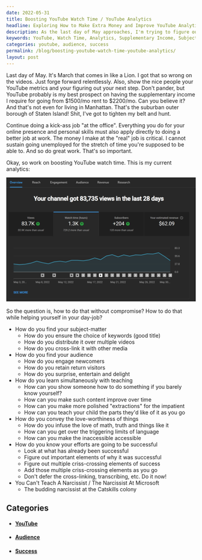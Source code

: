 ```yaml
---
date: 2022-05-31
title: Boosting YouTube Watch Time / YouTube Analytics
headline: Exploring How to Make Extra Money and Improve YouTube Analytics on the Last Day of May
description: As the last day of May approaches, I'm trying to figure out how to make extra money and boost my YouTube watch time and analytics. To do this, I need to understand my subject-matter, audience, and how to convey the love-worthiness of things. I'm also exploring the criss-crossing elements of success and how to teach a narcissist. Join me on my journey to figure out the answers.
keywords: YouTube, Watch Time, Analytics, Supplementary Income, Subject-Matter, Audience, Love-Worthiness, Success, Narcissist
categories: youtube, audience, success
permalink: /blog/boosting-youtube-watch-time-youtube-analytics/
layout: post
---
```



Last day of May. It's March that comes in like a Lion. I got that so wrong on
the videos. Just forge forward relentlessly. Also, show the nice people your
YouTube metrics and your figuring out your next step. Don't pander, but YouTube
probably is my best prospect on having the supplementary income I require for
going from $1500/mo rent to $2200/mo. Can you believe it? And that's not even
for living in Manhattan. That's the suburban outer borough of Staten Island!
Shit, I've got to tighten my belt and hunt.

Continue doing a kick-ass job "at the office". Everything you do for your
online presence and personal skills must also apply directly to doing a better
job at work. The money I make at the "real" job is critical. I cannot sustain
going unemployed for the stretch of time you're supposed to be able to. And so
do great work. That's so important.

Okay, so work on boosting YouTube watch time. This is my current analytics:

![Boosting Youtube Watch Time Analytics](/assets/images/boosting-youtube-watch-time-analytics.png)

So the question is, how to do that without compromise? How to do that while
helping yourself in your day-job?

- How do you find your subject-matter
  - How do you ensure the choice of keywords (good title)
  - How do you distribute it over multiple videos
  - How do you cross-link it with other media
- How do you find your audience
  - How do you engage newcomers
  - How do you retain return visitors
  - How do you surprise, entertain and delight
- How do you learn simultaneously with teaching
  - How can you show someone how to do something if you barely know yourself?
  - How can you make such content improve over time
  - How can you make more polished "extractions" for the impatient
  - How can you teach your child the parts they'd like of it as you go
- How do you convey the love-worthiness of things
  - How do you infuse the love of math, truth and things like it
  - How can you get over the triggering limits of language
  - How can you make the inaccessible accessible
- How do you know your efforts are going to be successful
  - Look at what has already been successful
  - Figure out important elements of why it was successful
  - Figure out multiple criss-crossing elements of success
  - Add those multiple criss-crossing elements as you go
  - Don't defer the cross-linking, transcribing, etc. Do it now!
- You Can't Teach A Narcissist / The Narcissist At Microsoft
  - The budding narcissist at the Catskills colony



## Categories

<ul>
<li><h4><a href='/youtube/'>YouTube</a></h4></li>
<li><h4><a href='/audience/'>Audience</a></h4></li>
<li><h4><a href='/success/'>Success</a></h4></li></ul>